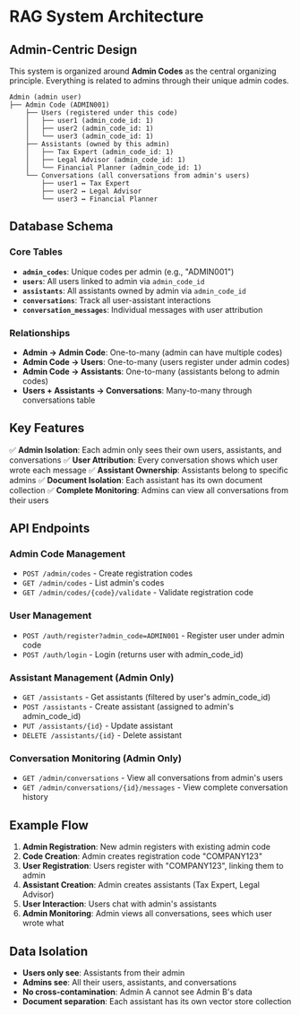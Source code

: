 # RAG System Architecture

## Admin-Centric Design

This system is organized around **Admin Codes** as the central organizing principle. Everything is related to admins through their unique admin codes.

```
Admin (admin user)
├── Admin Code (ADMIN001)
    ├── Users (registered under this code)
    │   ├── user1 (admin_code_id: 1)
    │   ├── user2 (admin_code_id: 1)
    │   └── user3 (admin_code_id: 1)
    ├── Assistants (owned by this admin)
    │   ├── Tax Expert (admin_code_id: 1)
    │   ├── Legal Advisor (admin_code_id: 1)
    │   └── Financial Planner (admin_code_id: 1)
    └── Conversations (all conversations from admin's users)
        ├── user1 ↔ Tax Expert
        ├── user2 ↔ Legal Advisor
        └── user3 ↔ Financial Planner
```

## Database Schema

### Core Tables
- **`admin_codes`**: Unique codes per admin (e.g., "ADMIN001")
- **`users`**: All users linked to admin via `admin_code_id`
- **`assistants`**: All assistants owned by admin via `admin_code_id`
- **`conversations`**: Track all user-assistant interactions
- **`conversation_messages`**: Individual messages with user attribution

### Relationships
- **Admin → Admin Code**: One-to-many (admin can have multiple codes)
- **Admin Code → Users**: One-to-many (users register under admin codes)
- **Admin Code → Assistants**: One-to-many (assistants belong to admin codes)
- **Users + Assistants → Conversations**: Many-to-many through conversations table

## Key Features

✅ **Admin Isolation**: Each admin only sees their own users, assistants, and conversations
✅ **User Attribution**: Every conversation shows which user wrote each message
✅ **Assistant Ownership**: Assistants belong to specific admins
✅ **Document Isolation**: Each assistant has its own document collection
✅ **Complete Monitoring**: Admins can view all conversations from their users

## API Endpoints

### Admin Code Management
- `POST /admin/codes` - Create registration codes
- `GET /admin/codes` - List admin's codes
- `GET /admin/codes/{code}/validate` - Validate registration code

### User Management
- `POST /auth/register?admin_code=ADMIN001` - Register user under admin code
- `POST /auth/login` - Login (returns user with admin_code_id)

### Assistant Management (Admin Only)
- `GET /assistants` - Get assistants (filtered by user's admin_code_id)
- `POST /assistants` - Create assistant (assigned to admin's admin_code_id)
- `PUT /assistants/{id}` - Update assistant
- `DELETE /assistants/{id}` - Delete assistant

### Conversation Monitoring (Admin Only)
- `GET /admin/conversations` - View all conversations from admin's users
- `GET /admin/conversations/{id}/messages` - View complete conversation history

## Example Flow

1. **Admin Registration**: New admin registers with existing admin code
2. **Code Creation**: Admin creates registration code "COMPANY123"
3. **User Registration**: Users register with "COMPANY123", linking them to admin
4. **Assistant Creation**: Admin creates assistants (Tax Expert, Legal Advisor)
5. **User Interaction**: Users chat with admin's assistants
6. **Admin Monitoring**: Admin views all conversations, sees which user wrote what

## Data Isolation

- **Users only see**: Assistants from their admin
- **Admins see**: All their users, assistants, and conversations
- **No cross-contamination**: Admin A cannot see Admin B's data
- **Document separation**: Each assistant has its own vector store collection